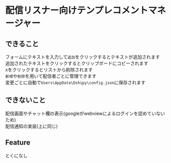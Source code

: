# 配信リスナー向けテンプレコメントマネージャー
## できること
フォームにテキストを入力して`追加`をクリックするとテキストが追加されます  
追加されたテキストをクリックするとクリップボードにコピーされます  
xをクリックするとリストから削除されます  
`新規`や`削除`を用いて配信者ごとに管理できます  
変更ごとに自動で`Users\AppData\Oshipy\config.json`に保存されます
## できないこと
配信画面やチャット欄の表示(googleがwebviewによるログインを認めていないため)  
配信通知の実装(上に同じ)  
## Feature
とくになし